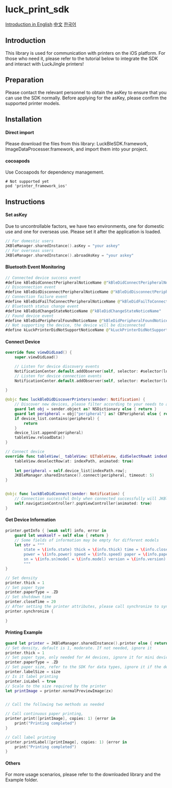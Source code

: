 # luck_print_sdk

[Introduction in English](./README.md)
[中文](./README_CN.md)
[한국어](./README_KR.md)

## Introduction
This library is used for communication with printers on the iOS platform. For those who need it, please refer to the tutorial below to integrate the SDK and interact with LuckJingle printers!




## Preparation
Please contact the relevant personnel to obtain the asKey to ensure that you can use the SDK normally. Before applying for the asKey, please confirm the supported printer models.

## Installation

#### Direct import
Please download the files from this library: LuckBleSDK.framework, ImageDataProcesser.framework, and import them into your project.


#### cocoapods
Use Cocoapods for dependency management.
```
# Not supported yet
pod 'printer_framework_ios'
```

## Instructions

#### Set asKey

Due to uncontrollable factors, we have two environments, one for domestic use and one for overseas use. Please set it after the application is loaded.
```swift
// For domestic users
JKBleManager.sharedInstance().asKey = "your askey"
// For overseas users
JKBleManager.sharedInstance().abroadAsKey = "your askey"
```

#### Bluetooth Event Monitoring

```swift
// Connected device success event
#define kBleDidConnectPeripheralNoticeName @"kBleDidConnectPeripheralNoticeName"
// Disconnection event
#define kBleDidDisconnectPeripheralNoticeName @"kBleDidDisconnectPeripheralNoticeName"
// Connection failure event
#define kBleDidFailToConnectPeripheralNoticeName @"kBleDidFailToConnectPeripheralNoticeName"
// Bluetooth status change event
#define kBleDidChangeStateNoticeName @"kBleDidChangeStateNoticeName"
// Found device event
#define kBleDidPeripheralFoundNoticeName @"kBleDidPeripheralFoundNoticeName"
// Not supporting the device, the device will be disconnected
#define kLuckPrinterDidNotSupportNoticeName @"kLuckPrinterDidNotSupportNoticeName"
```

#### Connect Device

```swift
override func viewDidLoad() {
    super.viewDidLoad()

    // Listen for device discovery events
    NotificationCenter.default.addObserver(self, selector: #selector(luckBleDidDiscoverPrinters(sender:)), name: NSNotification.Name.init("kBleDidPeripheralFoundNoticeName"), object: nil)
    // Listen for device connection events
    NotificationCenter.default.addObserver(self, selector: #selector(luckBleDidConnect(sender:)), name: NSNotification.Name.init("kBleDidConnectPeripheralNoticeName"), object: nil)
    
}

@objc func luckBleDidDiscoverPrinters(sender: Notification) {
    // Discover new devices, please filter according to your needs to avoid affecting the user experience due to disabled devices
    guard let obj = sender.object as? NSDictionary else { return }
    guard let peripheral = obj["peripheral"] as? CBPeripheral else { return }
    if device_list.contains(peripheral) {
        return
    }
    device_list.append(peripheral)
    tableView.reloadData()
}

// Connect device
override func tableView(_ tableView: UITableView, didSelectRowAt indexPath: IndexPath) {
    tableView.deselectRow(at: indexPath, animated: true)
    
    let peripheral = self.device_list[indexPath.row];
    JKBleManager.sharedInstance().connect(peripheral, timeout: 5)
}


@objc func luckBleDidConnect(sender: Notification) {
    // Connection successful Only when connected successfully will JKBleManager.sharedInstance().printer have a value
    self.navigationController?.popViewController(animated: true)
}
```


#### Get Device Information
```swift
printer.getInfo { [weak self] info, error in
    guard let weakself = self else { return }
    // Some fields of information may be empty for different models
    let str = """
        state = \(info.state) thick = \(info.thick) time = \(info.closeTime)
        power = \(info.power) speed = \(info.speed) paper = \(info.paperType)
        sn = \(info.sn)model = \(info.model) version = \(info.version)
        """
}

// Set density
printer.thick = 1
// Set paper type
printer.paperType = .ZD
// Set shutdown time
printer.closeTime = 20
// After setting the printer attributes, please call synchronize to sync to the printer
printer.synchronize {
                    
}
```


#### Printing Example

```swift
guard let printer = JKBleManager.sharedInstance().printer else { return }
// Set density, default is 1, moderate. If not needed, ignore it
printer.thick = 1
// Set paper type, only needed for A4 devices, ignore it for mini devices
printer.paperType = .ZD
// Set paper size, refer to the SDK for data types, ignore it if the device only supports one size
printer.labelSize = size
// Is it label printing
printer.isLabel = true
// Scale to the size required by the printer
let printImage = printer.normalPreviewImage(zx)


// Call the following two methods as needed

// Call continuous paper printing,
printer.print([printImage], copies: 1) {error in
    print("Printing completed")
}

// Call label printing
printer.printLabel([printImage], copies: 1) {error in
    print("Printing completed")
}
```

#### Others
For more usage scenarios, please refer to the downloaded library and the Example folder.

